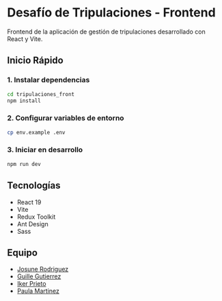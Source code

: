 # Desafío de Tripulaciones - Frontend

Frontend de la aplicación de gestión de tripulaciones desarrollado con React y Vite.

## Inicio Rápido

### 1. Instalar dependencias
```bash
cd tripulaciones_front
npm install
```

### 2. Configurar variables de entorno
```bash
cp env.example .env
```

### 3. Iniciar en desarrollo
```bash
npm run dev
```

## Tecnologías

- React 19
- Vite
- Redux Toolkit
- Ant Design
- Sass

## Equipo

- [Josune Rodriguez](https://github.com/JosuneRG)
- [Guille Gutierrez](https://github.com/GuilleG02)
- [Iker Prieto](https://github.com/IkerPrieto)
- [Paula Martinez](https://github.com/PaulaVegas)
